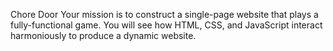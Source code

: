 Chore Door
Your mission is to construct a single-page website that plays a fully-functional game. You will see how HTML, CSS, and JavaScript interact harmoniously to produce a dynamic website.